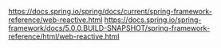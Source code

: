 https://docs.spring.io/spring/docs/current/spring-framework-reference/web-reactive.html
https://docs.spring.io/spring-framework/docs/5.0.0.BUILD-SNAPSHOT/spring-framework-reference/html/web-reactive.html